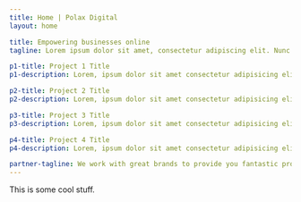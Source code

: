 ```yaml
---
title: Home | Polax Digital
layout: home

title: Empowering businesses online
tagline: Lorem ipsum dolor sit amet, consectetur adipiscing elit. Nunc odio in et, lectus sit lorem id integer.

p1-title: Project 1 Title
p1-description: Lorem, ipsum dolor sit amet consectetur adipisicing elit. Facere laborum nostrum nesciunt, error accusamus laboriosam nihil, quos nisi earum provident eius quasi labore voluptas rem.

p2-title: Project 2 Title
p2-description: Lorem, ipsum dolor sit amet consectetur adipisicing elit. Facere laborum nostrum nesciunt, error accusamus laboriosam nihil, quos nisi earum provident eius quasi labore voluptas rem.

p3-title: Project 3 Title
p3-description: Lorem, ipsum dolor sit amet consectetur adipisicing elit. Facere laborum nostrum nesciunt, error accusamus laboriosam nihil, quos nisi earum provident eius quasi labore voluptas rem.

p4-title: Project 4 Title
p4-description: Lorem, ipsum dolor sit amet consectetur adipisicing elit. Facere laborum nostrum nesciunt, error accusamus laboriosam nihil, quos nisi earum provident eius quasi labore voluptas rem.

partner-tagline: We work with great brands to provide you fantastic products.
---
```


This is some cool stuff.

